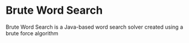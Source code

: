 # Brute Word Search
Brute Word Search is a Java-based word search solver created using a brute force algorithm